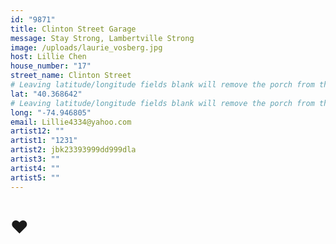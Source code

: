 ```yaml
---
id: "9871"
title: Clinton Street Garage
message: Stay Strong, Lambertville Strong
image: /uploads/laurie_vosberg.jpg
host: Lillie Chen
house_number: "17"
street_name: Clinton Street
# Leaving latitude/longitude fields blank will remove the porch from the Porchfest map.
lat: "40.368642"
# Leaving latitude/longitude fields blank will remove the porch from the Porchfest map.
long: "-74.946805"
email: Lillie4334@yahoo.com
artist12: ""
artist1: "1231"
artist2: jbk23393999dd999dla
artist3: ""
artist4: ""
artist5: ""
---
```

# ♥
